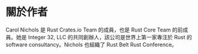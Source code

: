 # 關於作者

Carol Nichols 是 Rust Crates.io Team 的成員，也是 Rust Core Team 的前成員。她是 Integer 32, LLC 的共同創辦人，該公司是世界上第一家專注於 Rust 的 software consultancy。Nichols 也組織了 Rust Belt Rust Conference。
